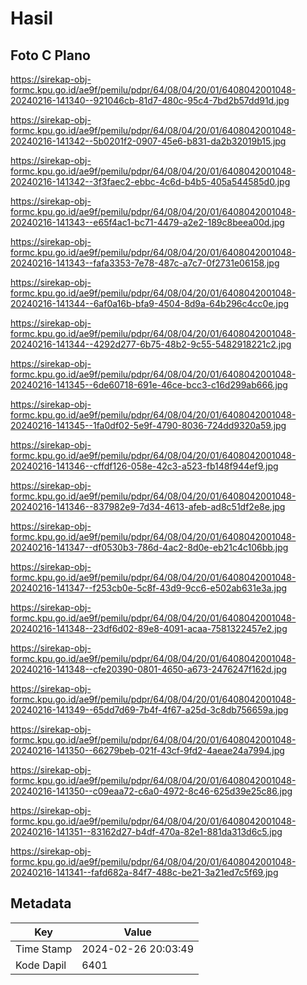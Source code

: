 # Hasil

## Foto C Plano

https://sirekap-obj-formc.kpu.go.id/ae9f/pemilu/pdpr/64/08/04/20/01/6408042001048-20240216-141340--921046cb-81d7-480c-95c4-7bd2b57dd91d.jpg

https://sirekap-obj-formc.kpu.go.id/ae9f/pemilu/pdpr/64/08/04/20/01/6408042001048-20240216-141342--5b0201f2-0907-45e6-b831-da2b32019b15.jpg

https://sirekap-obj-formc.kpu.go.id/ae9f/pemilu/pdpr/64/08/04/20/01/6408042001048-20240216-141342--3f3faec2-ebbc-4c6d-b4b5-405a544585d0.jpg

https://sirekap-obj-formc.kpu.go.id/ae9f/pemilu/pdpr/64/08/04/20/01/6408042001048-20240216-141343--e65f4ac1-bc71-4479-a2e2-189c8beea00d.jpg

https://sirekap-obj-formc.kpu.go.id/ae9f/pemilu/pdpr/64/08/04/20/01/6408042001048-20240216-141343--fafa3353-7e78-487c-a7c7-0f2731e06158.jpg

https://sirekap-obj-formc.kpu.go.id/ae9f/pemilu/pdpr/64/08/04/20/01/6408042001048-20240216-141344--6af0a16b-bfa9-4504-8d9a-64b296c4cc0e.jpg

https://sirekap-obj-formc.kpu.go.id/ae9f/pemilu/pdpr/64/08/04/20/01/6408042001048-20240216-141344--4292d277-6b75-48b2-9c55-5482918221c2.jpg

https://sirekap-obj-formc.kpu.go.id/ae9f/pemilu/pdpr/64/08/04/20/01/6408042001048-20240216-141345--6de60718-691e-46ce-bcc3-c16d299ab666.jpg

https://sirekap-obj-formc.kpu.go.id/ae9f/pemilu/pdpr/64/08/04/20/01/6408042001048-20240216-141345--1fa0df02-5e9f-4790-8036-724dd9320a59.jpg

https://sirekap-obj-formc.kpu.go.id/ae9f/pemilu/pdpr/64/08/04/20/01/6408042001048-20240216-141346--cffdf126-058e-42c3-a523-fb148f944ef9.jpg

https://sirekap-obj-formc.kpu.go.id/ae9f/pemilu/pdpr/64/08/04/20/01/6408042001048-20240216-141346--837982e9-7d34-4613-afeb-ad8c51df2e8e.jpg

https://sirekap-obj-formc.kpu.go.id/ae9f/pemilu/pdpr/64/08/04/20/01/6408042001048-20240216-141347--df0530b3-786d-4ac2-8d0e-eb21c4c106bb.jpg

https://sirekap-obj-formc.kpu.go.id/ae9f/pemilu/pdpr/64/08/04/20/01/6408042001048-20240216-141347--f253cb0e-5c8f-43d9-9cc6-e502ab631e3a.jpg

https://sirekap-obj-formc.kpu.go.id/ae9f/pemilu/pdpr/64/08/04/20/01/6408042001048-20240216-141348--23df6d02-89e8-4091-acaa-7581322457e2.jpg

https://sirekap-obj-formc.kpu.go.id/ae9f/pemilu/pdpr/64/08/04/20/01/6408042001048-20240216-141348--cfe20390-0801-4650-a673-2476247f162d.jpg

https://sirekap-obj-formc.kpu.go.id/ae9f/pemilu/pdpr/64/08/04/20/01/6408042001048-20240216-141349--65dd7d69-7b4f-4f67-a25d-3c8db756659a.jpg

https://sirekap-obj-formc.kpu.go.id/ae9f/pemilu/pdpr/64/08/04/20/01/6408042001048-20240216-141350--66279beb-021f-43cf-9fd2-4aeae24a7994.jpg

https://sirekap-obj-formc.kpu.go.id/ae9f/pemilu/pdpr/64/08/04/20/01/6408042001048-20240216-141350--c09eaa72-c6a0-4972-8c46-625d39e25c86.jpg

https://sirekap-obj-formc.kpu.go.id/ae9f/pemilu/pdpr/64/08/04/20/01/6408042001048-20240216-141351--83162d27-b4df-470a-82e1-881da313d6c5.jpg

https://sirekap-obj-formc.kpu.go.id/ae9f/pemilu/pdpr/64/08/04/20/01/6408042001048-20240216-141341--fafd682a-84f7-488c-be21-3a21ed7c5f69.jpg


## Metadata

| Key        | Value               |
| ---------- | ------------------- |
| Time Stamp | 2024-02-26 20:03:49 |
| Kode Dapil | 6401                |



